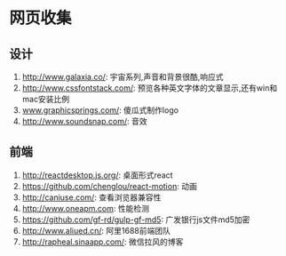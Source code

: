 # 网页收集

## 设计

1. http://www.galaxia.co/: 宇宙系列,声音和背景很酷,响应式
2. http://www.cssfontstack.com/: 预览各种英文字体的文章显示,还有win和mac安装比例
3. www.graphicsprings.com/: 傻瓜式制作logo
4. http://www.soundsnap.com/: 音效

## 前端

1. http://reactdesktop.js.org/: 桌面形式react
2. https://github.com/chenglou/react-motion: 动画
3. http://caniuse.com/: 查看浏览器兼容性
4. http://www.oneapm.com: 性能检测
5. https://github.com/gf-rd/gulp-gf-md5: 广发银行js文件md5加密
6. http://www.aliued.cn/: 阿里1688前端团队
7. http://rapheal.sinaapp.com/: 微信拉风的博客
